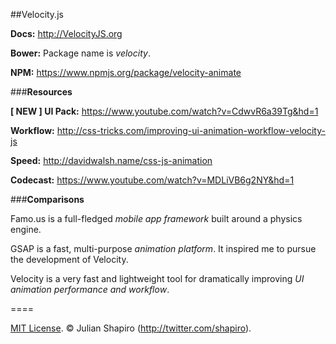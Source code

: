 ##Velocity.js

**Docs:** http://VelocityJS.org

**Bower:**
Package name is *velocity*.

**NPM:**
https://www.npmjs.org/package/velocity-animate

###**Resources**

**[ NEW ] UI Pack:** https://www.youtube.com/watch?v=CdwvR6a39Tg&hd=1

**Workflow:** http://css-tricks.com/improving-ui-animation-workflow-velocity-js

**Speed:** http://davidwalsh.name/css-js-animation

**Codecast:** https://www.youtube.com/watch?v=MDLiVB6g2NY&hd=1

###**Comparisons**

Famo.us is a full-fledged *mobile app framework* built around a physics engine.

GSAP is a fast, multi-purpose *animation platform*. It inspired me to pursue the development of Velocity.

Velocity is a very fast and lightweight tool for dramatically improving *UI animation performance and workflow*.

====

[MIT License](LICENSE). © Julian Shapiro (http://twitter.com/shapiro).
